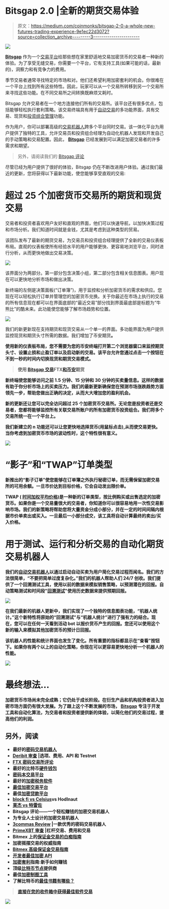 # Bitsgap 2.0 |全新的期货交易体验

> 原文：<https://medium.com/coinmonks/bitsgap-2-0-a-whole-new-futures-trading-experience-9e1ec22d3072?source=collection_archive---------3----------------------->

![](img/35e855fdfedf6e2bf398f17a2a3be069.png)

[**Bitsgap**](https://blog.coincodecap.com/go/bitsgap) 作为一个[交易平台](/coinmonks/the-best-crypto-trading-platforms-in-2020-the-definitive-guide-updated-c72f8b874555)给那些想在家里舒适地交易加密货币的交易者一种新的体验。为了享受无缝交易，你需要一个平台，它有支持工具(如果可能的话，最新的)，洞察力和有竞争力的费用。

季节交易者通常寻找特定的市场和对。他们还希望利用加密套利的机会。你很难在一个平台上找到所有这些特性。因此，玩家可以从一个交易所转移到另一个交易所来寻找这些功能。在不同交易所之间转换既麻烦又耗时。

Bitsgap 允许交易者在一个地方连接他们所有的交易所。该平台还有很多优点，包括能够轻松执行套利策略。该交易终端具有用于[自动交易](/coinmonks/whats-the-best-crypto-trading-bot-in-2020-top-8-bitcoin-trading-bot-c16adeb13317)的多功能界面，具有交易、现货和[投资组合管理](/coinmonks/the-best-free-cryptocurrency-portfolio-trackers-in-2019-cbb9a2013e3f)功能。

作为用户，你可以部署高级的[交易机器人](/coinmonks/crypto-trading-bot-c2ffce8acb2a)跨多个平台同时交易。该一体化平台为用户提供了独特的工具，允许交易员和投资组合经理为自动化机器人发现和开发自己的手动策略和交易配置。因此， [**Bitsgap**](https://blog.coincodecap.com/go/bitsgap) 已经发展到可以满足加密交易者的许多需求和期望。

> 另外，请阅读我们的 [Bitsgap 评论](https://blog.coincodecap.com/bitsgap-review)

尽管已经为用户提供了很好的体验，Bitsgap 仍在不断改进用户体验。通过我们最近的更新，您将获得以下最新功能，使您能够享受直观的交易:

# **超过 25 个加密货币交易所的期货和现货交易**

交易者和投资者喜欢用户友好和直观的界面，他们可以快速导航，以加快决策过程和市场分析。我们知道时间就是金钱，尤其是考虑到这种类型的贸易。

该团队发布了最新的期货交易，为交易员和投资组合经理提供了全新的交易仪表板布局。直观的仪表板使所有经验水平的用户能够更快、更容易地浏览平台，同时进行分析，从而更快地做出交易决策。

![](img/3ffe86b17f4816ef3f2a1953a18e3277.png)

该界面分为两部分。第一部分包含决策小组，第二部分包含相关信息图表。用户现在可以更快地分析市场和做出决策。

新终端的左侧是决策面板(“订单簿”)，用于监控和分析加密货币的需求和供应。您现在可以轻松执行订单并管理您的加密货币兑换。关于你最近在市场上执行的交易的所有信息现在都可以在界面底部的“最近交易”部分找到界面最底部是标题为“牛熊比”的酷未来。此功能使您能够了解市场趋势和位置。

![](img/94f0b08681e9c2472879fc737da7ee66.png)

我们的新更新现在支持期货和现货交易从一个单一的界面。多功能界面为用户提供监控现货和期货头寸所需的数据。我们增加了币安期货[](/coinmonks/ftx-crypto-exchange-review-53664ac1198f)**。**

**使用新的仪表板布局，您不需要为您的币安终端打开第二个浏览器窗口来监控期货头寸、设置止损和止盈订单以及启动新的交易。该平台允许您通过点击一个按钮在不到一秒的时间内切换现货和期货交易模式。**

> **使用 [Bitsgap 交易](/coinmonks/bitsgap-ftx-and-binance-futures-trading-bot-5f7e3ea7044f)FTX[和币安](/coinmonks/ftx-crypto-exchange-review-53664ac1198f)期货**

**新终端使您能够访问之前 1.5 分钟、15 分钟和 30 分钟的买卖量信息。这样的数据有助于你分析市场上的买卖压力。我们的最新更新确保您在预测市场涨跌趋势方面领先一步，帮助您做出正确的决定，从而大大增加您的盈利机会。**

**新的更新还让您可以完全访问超过 25 个加密货币交易所。无论您是投资者还是交易者，您都将能够监控所有关联交易所账户的所有加密货币投资组合。我们将多个交易所统一在一个平台上。**

**我们新建立的 n 功能还可以让您更快地选择货币(用鼠标点击),从而使交易更快。当你考虑到加密货币市场的波动性时，这个特性很有意义。**

**![](img/dddcfb03e650bcbc6e97966f7c02feea.png)**

# ****“影子”和“TWAP”订单类型****

**新推出的“影子订单”使您能够在订单簿之外执行秘密订单，而无需保留加密交易所的可用余额。一旦市价达到目标价格，它会自动发出限价单。**

**TWAP ( [时间加权平均价格](https://en.wikipedia.org/wiki/Time-weighted_average_price))是一种新的订单类型，按比例购买或出售选定的加密货币。如果你是一个交易量很大的交易者，你知道你可以很容易地用一次性交易影响市场。我们的新策略将帮助您将大量资金分成小部分，并在一定的时间间隔内根据市价单卖出或买入。一旦最后一小部分成交，该工具将自动计算最终的卖出/买入价格。**

# ****用于测试、运行和分析交易的自动化期货交易机器人****

**我们的[自动交易机器人](/coinmonks/whats-the-best-crypto-trading-bot-in-2020-top-8-bitcoin-trading-bot-c16adeb13317)以通过启动自动买卖为用户简化交易过程而闻名。我们的方法很简单，“不要把简单过度复杂化。”我们的机器人帮助人们 24/7 创收。我们提供了一个回溯测试工具，使用以前的数据来模拟销售策略，以预测潜在的回报。自动策略测试和时间段"[回溯测试](https://www.investopedia.com/terms/b/backtesting.asp)"使用历史数据来提供预期回报。**

**![](img/2124f5a13f0e5236e088ba4e3c93f484.png)**

**在我们最新的机器人更新中，我们实现了一个独特的信息图表功能，“机器人统计。”这个新特性将原始的“回溯测试”与“机器人统计”进行了强有力的结合。现在，您可以在任何一天看到活动 bot 以报价货币产生的回报。您还可以使用这个新的输入来模拟其他加密货币的预计日回报。**

**该机器人的性能和统计界面也发生了变化。所有重要的指标都显示在“查看”按钮下。如果你有两个以上的自动化策略，你现在可以更容易更快地分析一个机器人的性能。**

**![](img/fe1147897de050cca5c645fd69246091.png)**

# ****最终想法…****

**加密货币市场尚未完全成熟；它仍处于成长阶段。在衍生产品和机构投资者进入加密市场方面仍有很大发展。为了跟上这个不断发展的市场， [**Bitsgap**](https://blog.coincodecap.com/go/bitsgap) 专注于开发工具和自动化算法，为交易者和投资者提供新的体验，以简化他们的交易过程，提高他们的利润。**

## **另外，阅读**

*   **最好的[密码交易机器人](/coinmonks/crypto-trading-bot-c2ffce8acb2a)**
*   **[Deribit 审查](/coinmonks/deribit-review-options-fees-apis-and-testnet-2ca16c4bbdb2) |选项、费用、API 和 Testnet**
*   **[FTX 密码交易所评论](/coinmonks/ftx-crypto-exchange-review-53664ac1198f)**
*   **最好的比特币[硬件钱包](/coinmonks/the-best-cryptocurrency-hardware-wallets-of-2020-e28b1c124069?source=friends_link&sk=324dd9ff8556ab578d71e7ad7658ad7c)**
*   **[密码本交易平台](/coinmonks/top-10-crypto-copy-trading-platforms-for-beginners-d0c37c7d698c)**
*   **最好的[加密税务软件](/coinmonks/best-crypto-tax-tool-for-my-money-72d4b430816b)**
*   **[最佳加密交易平台](/coinmonks/the-best-crypto-trading-platforms-in-2020-the-definitive-guide-updated-c72f8b874555)**
*   **最佳[加密贷款平台](/coinmonks/top-5-crypto-lending-platforms-in-2020-that-you-need-to-know-a1b675cec3fa)**
*   **[block fi vs Celsius](/coinmonks/blockfi-vs-celsius-vs-hodlnaut-8a1cc8c26630)vs Hodlnaut**
*   **[莱杰 vs 特雷佐](/coinmonks/ledger-vs-trezor-best-hardware-wallet-to-secure-cryptocurrency-22c7a3fd391e)**
*   **Bitsgap 评论——一个轻松赚钱的加密交易机器人**
*   **为专业人士设计的加密交易机器人**
*   **[3commas Review](https://blog.coincodecap.com/3commas-review-an-excellent-crypto-trading-bot) |一款优秀的密码交易机器人**
*   **[PrimeXBT 审查](/coinmonks/primexbt-review-88e0815be858) |杠杆交易、费用和交易**
*   **Bitmex 上的[保证金交易的白痴指南](/coinmonks/the-idiots-guide-to-margin-trading-on-bitmex-dbbd7742c6fc?source=friends_link&sk=7bfa99d2a181142510c8442c8ddb0786)**
*   **加密摇摆交易的权威指南**
*   **[Bitmex 高级保证金交易指南](/coinmonks/bitmex-advanced-margin-trading-guide-2270c195ce25?source=friends_link&sk=1d986cca731f5084b9a2db4a4bc4a7ad)**
*   **[开发者最佳加密 API](/coinmonks/best-crypto-apis-for-developers-5efe3a597a9f)**
*   **[加密套利](/coinmonks/crypto-arbitrage-guide-how-to-make-money-as-a-beginner-62bfe5c868f6)指南:新手如何赚钱**
*   **顶级[比特币节点](https://blog.coincodecap.com/bitcoin-node-solutions)提供商**
*   **最佳[加密制图工具](/coinmonks/what-are-the-best-charting-platforms-for-cryptocurrency-trading-85aade584d80)**
*   **了解比特币的[最佳书籍有哪些？](/coinmonks/what-are-the-best-books-to-learn-bitcoin-409aeb9aff4b)**

> **[直接在您的收件箱中获得最佳软件交易](https://coincodecap.com?utm_source=coinmonks)**

**[![](img/160ce73bd06d46c2250251e7d5969f9d.png)](https://coincodecap.com?utm_source=coinmonks)**